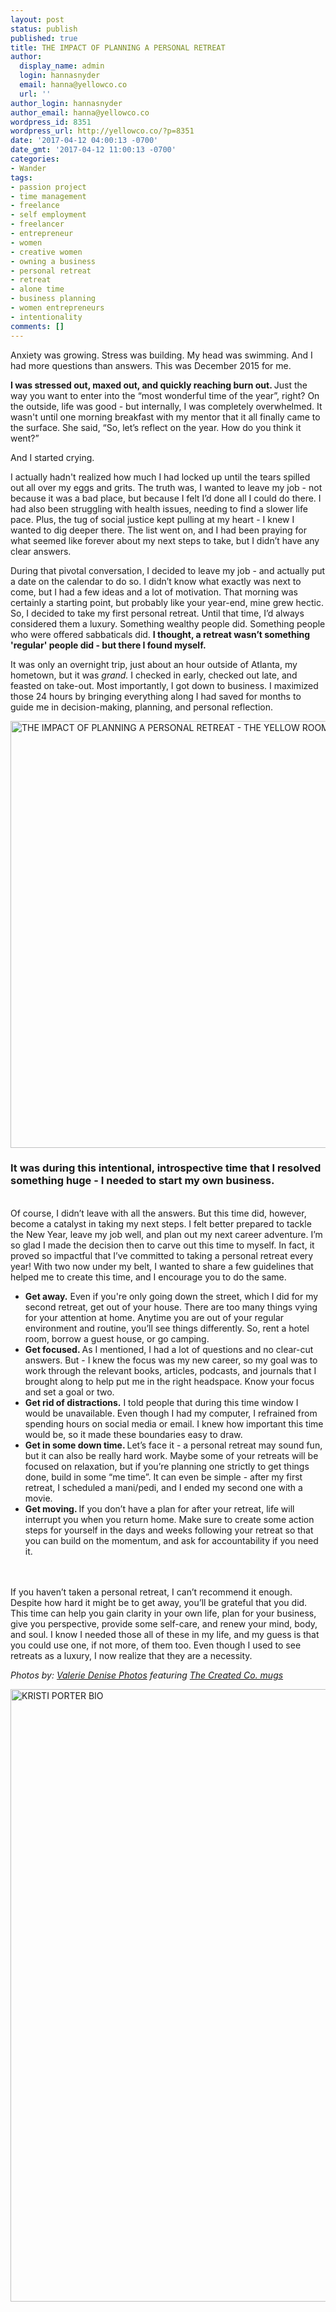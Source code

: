 ```yaml
---
layout: post
status: publish
published: true
title: THE IMPACT OF PLANNING A PERSONAL RETREAT
author:
  display_name: admin
  login: hannasnyder
  email: hanna@yellowco.co
  url: ''
author_login: hannasnyder
author_email: hanna@yellowco.co
wordpress_id: 8351
wordpress_url: http://yellowco.co/?p=8351
date: '2017-04-12 04:00:13 -0700'
date_gmt: '2017-04-12 11:00:13 -0700'
categories:
- Wander
tags:
- passion project
- time management
- freelance
- self employment
- freelancer
- entrepreneur
- women
- creative women
- owning a business
- personal retreat
- retreat
- alone time
- business planning
- women entrepreneurs
- intentionality
comments: []
---
```

<p>Anxiety was growing. Stress was building. My head was swimming. And I had more questions than answers.&nbsp;<span style="font-weight: 400;">This was December 2015 for me.</span></p>
<p><strong>I was stressed out, maxed out, and quickly reaching burn out. </strong><span style="font-weight: 400;">Just the way you want to enter into the &ldquo;most wonderful time of the year&rdquo;, right?&nbsp;</span><span style="font-weight: 400;">On the outside, life was good - but internally, I was completely overwhelmed. It wasn't until one&nbsp;morning breakfast with my mentor that it&nbsp;all finally came&nbsp;to the surface. She said, &ldquo;So, let&rsquo;s reflect on the year. How do you think it went?&rdquo;</span></p>
<p><span style="font-weight: 400;">And I started crying.</span></p>
<p><span style="font-weight: 400;">I actually hadn't&nbsp;realized how much I had locked up until the tears spilled out all over my eggs and grits. The truth was, I wanted to leave my job - not because it was a bad place, but because I felt I&rsquo;d done all I could do there. I had also been struggling with health issues, needing to find a slower life pace. Plus, the tug of social justice kept pulling at my heart - I knew I wanted to dig deeper there. The list went on, and I had been praying for what seemed like forever about my next steps to take, but&nbsp;I didn&rsquo;t have any clear answers.</span></p>
<p><span style="font-weight: 400;">During that pivotal conversation, I decided to leave my job - and actually put a date on the calendar to do so. I didn&rsquo;t know what exactly was next to come, but I had a few ideas and a lot of motivation. That morning was certainly a starting point, b</span><span style="font-weight: 400;">ut probably like your year-end, mine grew&nbsp;hectic. So, I decided to take my first personal retreat. Until that time, I&rsquo;d always considered them a luxury. Something wealthy people did. Something people who were offered sabbaticals did.&nbsp;</span><strong>I thought, a retreat wasn&rsquo;t something 'regular' people did - but there I found myself.</strong></p>
<p>It was only an overnight trip, just&nbsp;about an hour outside of Atlanta, my hometown, but it was <em>grand.</em>&nbsp;I checked in early, checked out late, and feasted on take-out. Most importantly, I got down to business. I maximized those 24 hours by bringing everything along I had saved for months to guide me in decision-making, planning, and personal reflection.</p>
<p><img class="aligncenter size-full wp-image-8360" src="http://yellowco.co/wp-content/uploads/2017/04/ValerieDenisePhotos-7.jpg" alt="THE IMPACT OF PLANNING A PERSONAL RETREAT - THE YELLOW ROOM" width="1024" height="683" /></p>
<h3><strong>It was during this intentional, introspective time that I resolved something huge&nbsp;- I needed to start my own business.</strong></h3><br />
<span style="font-weight: 400;">Of course, I didn&rsquo;t leave with all the answers. But this time did, however, become&nbsp;a catalyst in taking my next steps. I felt better prepared to tackle the New Year, leave my job well, and plan out my next career adventure. </span><span style="font-weight: 400;">I&rsquo;m so glad I made the decision then to carve out this time to myself. In fact, it proved so impactful that I&rsquo;ve committed to taking a personal retreat every year! With two now under my belt,&nbsp;I wanted to share a few guidelines that helped me to create this time, and I encourage you to do the same.</span></p>
<ul>
<li><b>Get away.</b><span style="font-weight: 400;"><span style="font-weight: 400;"> Even if you're only going down the street, which I did for my second retreat, get out of your house. There are too many things vying for your attention at home. Anytime you are out of your regular environment and routine, you&rsquo;ll see things differently. So, rent a hotel room, borrow a guest house, or go camping.</span></span></li>
<li><b>Get focused. </b><span style="font-weight: 400;"><span style="font-weight: 400;">As I mentioned, I had a lot of questions and no clear-cut answers. But - I knew the focus was my new career, so my goal was to work through the relevant books, articles, podcasts, and journals that I brought along to help put me in the right headspace. Know your focus and set a goal or two.</span></span></li>
<li><b>Get rid of distractions.</b><span style="font-weight: 400;"><span style="font-weight: 400;"> I told people that during this time window I would be unavailable. Even though I had my computer, I refrained from spending hours on social media or email. I knew how important this time would be, so it made these boundaries easy to draw.</span></span></li>
<li><b>Get in some down time. </b><span style="font-weight: 400;"><span style="font-weight: 400;">Let&rsquo;s face it - a personal retreat may sound fun, but it can also be really hard work. Maybe some of your retreats will be focused on relaxation, but if you&rsquo;re planning one strictly to get things done, build in some &ldquo;me time&rdquo;. It can even be simple - after my first retreat, I scheduled a mani/pedi, and I ended my second one&nbsp;with a movie.</span></span></li>
<li><b>Get moving. </b><span style="font-weight: 400;">If you don&rsquo;t have a plan for after your retreat, life will interrupt you when you return home. Make sure to create some action steps for yourself in the days and weeks following your retreat so that you can build on the momentum, and ask for accountability if you need it.</span></li><br />
</ul><br />
<span style="font-weight: 400;">If you haven&rsquo;t taken a personal retreat, I can&rsquo;t recommend it enough. Despite how hard it might be to get away, you&rsquo;ll be grateful that you did. This time can help you gain clarity in your own life, plan for your business, give you perspective, provide some self-care, and renew your mind, body, and soul. I know I needed those all of these in my life, and my guess is that you could use one, if not more, of them too. Even though&nbsp;I used to see retreats as a luxury, I now realize that they are a necessity.</span></p>
<p><em>Photos by: <a href="http://www.valeriedenisephotos.com/" target="_blank">Valerie Denise Photos</a>&nbsp;featuring <a href="https://thecreated.co/" target="_blank">The Created Co. mugs</a></em></p>
<p><a href="https://www.signify.solutions/" target="_blank"><img class="aligncenter wp-image-8354 size-full" src="http://yellowco.co/wp-content/uploads/2017/04/KRISTI-PORTER-BIO.jpg" alt="KRISTI PORTER BIO" width="2699" height="980" /></a></p>
